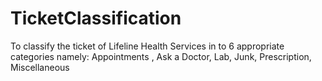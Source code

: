 # TicketClassification
To classify the ticket of Lifeline Health Services in to 6 appropriate categories namely:  Appointments , Ask a Doctor,  Lab,   Junk,  Prescription,  Miscellaneous
